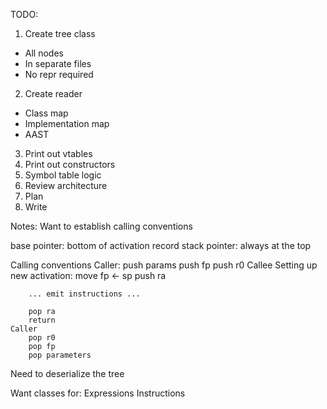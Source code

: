 TODO:
1. Create tree class
- All nodes
- In separate files
- No repr required
2. Create reader
- Class map
- Implementation map
- AAST
3. Print out vtables
4. Print out constructors
5. Symbol table logic
6. Review architecture
7. Plan
8. Write




Notes:
Want to establish calling conventions

base pointer: bottom of activation record
stack pointer: always at the top

Calling conventions
    Caller:
        push params
        push fp
        push r0
    Callee
        Setting up new activation:
        move fp <- sp
        push ra

        ... emit instructions ...

        pop ra
        return
    Caller
        pop r0
        pop fp
        pop parameters

Need to deserialize the tree

Want classes for:
    Expressions
    Instructions
        